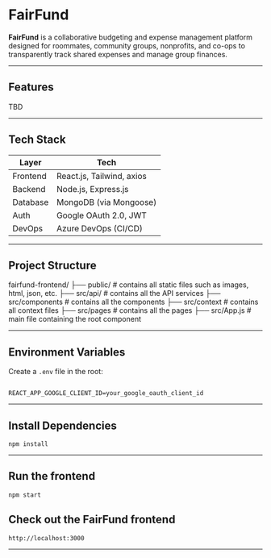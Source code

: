# FairFund

**FairFund** is a collaborative budgeting and expense management platform designed for roommates, community groups, nonprofits, and co-ops to transparently track shared expenses and manage group finances.

---

## Features

TBD

---

## Tech Stack

| Layer     | Tech                                      |
|-----------|-------------------------------------------|
| Frontend  | React.js, Tailwind, axios                 |
| Backend   | Node.js, Express.js                       |
| Database  | MongoDB (via Mongoose)                    |
| Auth      | Google OAuth 2.0, JWT                     |
| DevOps    | Azure DevOps (CI/CD)                      |

---

## Project Structure
fairfund-frontend/
├── public/ # contains all static files such as images, html, json, etc.
├── src/api/ # contains all the API services
├── src/components # contains all the components
├── src/context # contains all context files
├── src/pages # contains all the pages
├── src/App.js # main file containing the root component

---

## Environment Variables

Create a `.env` file in the root:

```env

REACT_APP_GOOGLE_CLIENT_ID=your_google_oauth_client_id
```
---

## Install Dependencies 
 ```
 npm install
 ```
---
## Run the frontend
```
npm start
```

## Check out the FairFund frontend
```
http://localhost:3000
```

---